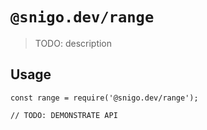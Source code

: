 # `@snigo.dev/range`

> TODO: description

## Usage

```
const range = require('@snigo.dev/range');

// TODO: DEMONSTRATE API
```
